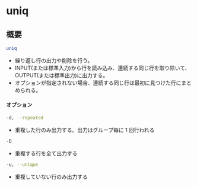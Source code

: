# uniq
## 概要

```bash
uniq
```
* 繰り返し行の出力や削除を行う。
* INPUT(または標準入力)から行を読み込み、連続する同じ行を取り除いて、OUTPUT(または標準出力)に出力する。
* オプションが指定されない場合、連続する同じ行は最初に見つけた行にまとめられる。

#### オプション
```bash
-d, --repeated
```
* 重複した行のみ出力する。出力はグループ毎に 1 回行われる

```bash
-D
```
* 重複する行を全て出力する

```bash
-u, --unique
```
* 重複していない行のみ出力する


